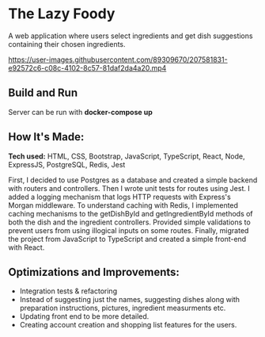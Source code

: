 <h1>The Lazy Foody</h1>
<p>A web application where users select ingredients and get dish suggestions containing their chosen ingredients.</p>

https://user-images.githubusercontent.com/89309670/207581831-e92572c6-c08c-4102-8c57-81daf2da4a20.mp4

<h2>Build and Run</h2>

<p>Server can be run with <strong>docker-compose up</strong></p>

<h2>How It's Made:</h2>

<p><strong>Tech used:</strong> HTML, CSS, Bootstrap, JavaScript, TypeScript, React, Node, ExpressJS, PostgreSQL, Redis, Jest</p>

<p>First, I decided to use Postgres as a database and created a simple backend with routers and controllers. Then I wrote unit tests for routes using Jest. I added a logging mechanism that logs HTTP requests with Express's Morgan middleware. To understand caching with Redis, I implemented caching mechanisms to the getDishById and getIngredientById methods of both the dish and the ingredient controllers. Provided simple validations to prevent users from using illogical inputs on some routes. Finally, migrated the project from JavaScript to TypeScript and created a simple front-end with React.</p>

<h2>Optimizations and Improvements:</h2>

<ul>
<li>Integration tests & refactoring</li>
<li>Instead of suggesting just the names, suggesting dishes along with preparation instructions, pictures, ingredient measurments etc.</li>
<li>Updating front end to be more detailed.</li>
<li>Creating account creation and shopping list features for the users.</li>
</ul>


